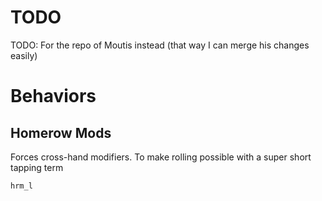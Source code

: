 
# TODO
TODO: For the repo of Moutis instead (that way I can merge his changes easily)

# Behaviors
## Homerow Mods

Forces cross-hand modifiers.
To make rolling possible with a super short tapping term


`hrm_l`
